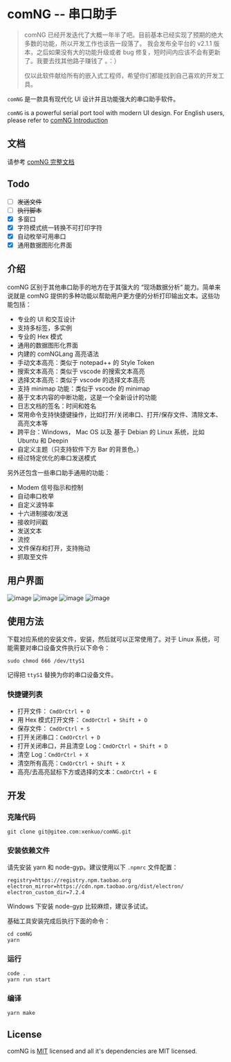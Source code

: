 # comNG -- 串口助手

> comNG 已经开发迭代了大概一年半了吧。目前基本已经实现了预期的绝大多数的功能，所以开发工作也该告一段落了。
> 我会发布全平台的 v2.1.1 版本，之后如果没有大的功能升级或者 bug 修复，短时间内应该不会有更新了。我要去找其他路子赚钱了 。：）
> 
> 仅以此软件献给所有的嵌入式工程师，希望你们都能找到自己喜欢的开发工具。

`comNG` 是一款具有现代化 UI 设计并且功能强大的串口助手软件。

`comNG` is a powerful serial port tool with modern UI design. For English users, please refer to [comNG Introduction](doc/Introduction-en.md)

## 文档

请参考 [comNG 完整文档](doc/Introduction.md)

## Todo

- [ ] ~~发送文件~~
- [ ] ~~执行脚本~~
- [x] 多窗口
- [x] 字符模式统一转换不可打印字符
- [x] 自动枚举可用串口
- [x] 通用数据图形化界面 

## 介绍

comNG 区别于其他串口助手的地方在于其强大的 “现场数据分析“ 能力。简单来说就是 comNG 提供的多种功能以帮助用户更方便的分析打印输出文本。这些功能包括：

- 专业的 UI 和交互设计
- 支持多标签，多实例
- 专业的 Hex 模式
- 通用的数据图形化界面
- 内建的 comNGLang 高亮语法
- 手动文本高亮：类似于 notepad++ 的 Style Token
- 搜索文本高亮：类似于 vscode 的搜索文本高亮
- 选择文本高亮：类似于 vscode 的选择文本高亮
- 支持 minimap 功能：类似于 vscode 的 minimap
- 基于文本内容的中断功能，这是一个全新设计的功能
- 日志文档的签名：时间和姓名
- 常用命令支持快捷键操作，比如打开/关闭串口、打开/保存文件、清除文本、高亮文本等
- 跨平台：Windows， Mac OS 以及 基于 Debian 的 Linux 系统，比如 Ubuntu 和 Deepin
- 自定义主题（只支持软件下方 Bar 的背景色。）
- 经过特定优化的串口发送模式

另外还包含一些串口助手通用的功能：

- Modem 信号指示和控制
- 自动串口枚举
- 自定义波特率
- 十六进制接收/发送
- 接收时间戳
- 发送文本
- 流控
- 文件保存和打开，支持拖动
- 抓取至文件

## 用户界面
![image](image/preview.jpg)
![image](image/chart.png)
![image](image/preview.gif)
![image](image/hex-edit.gif)

## 使用方法

下载对应系统的安装文件，安装，然后就可以正常使用了。对于 Linux 系统，可能需要对串口设备文件执行以下命令：

`sudo chmod 666 /dev/ttyS1`

记得把 `ttyS1` 替换为你的串口设备文件。

### 快捷键列表

- 打开文件： `CmdOrCtrl + O`
- 用 Hex 模式打开文件： `CmdOrCtrl + Shift + O`
- 保存文件： `CmdOrCtrl + S`
- 打开关闭串口：`CmdOrCtrl + D`
- 打开关闭串口，并且清空 Log：`CmdOrCtrl + Shift + D`
- 清空 Log：`CmdOrCtrl + X`
- 清空所有高亮：`CmdOrCtrl + Shift + X`
- 高亮/去高亮鼠标下方或选择的文本：`CmdOrCtrl + E`

## 开发

### 克隆代码

```
git clone git@gitee.com:xenkuo/comNG.git
```

### 安装依赖文件

请先安装 yarn 和 node-gyp。建议使用以下 `.npmrc` 文件配置：

```
registry=https://registry.npm.taobao.org
electron_mirror=https://cdn.npm.taobao.org/dist/electron/
electron_custom_dir=7.2.4
```

Windows 下安装 node-gyp 比较麻烦，建议多试试。

基础工具安装完成后执行下面的命令：

```
cd comNG
yarn
```

### 运行

```
code .
yarn run start
```

### 编译

```
yarn make
```

## License

comNG is [MIT](./LICENSE) licensed and all it's dependencies are MIT licensed.
